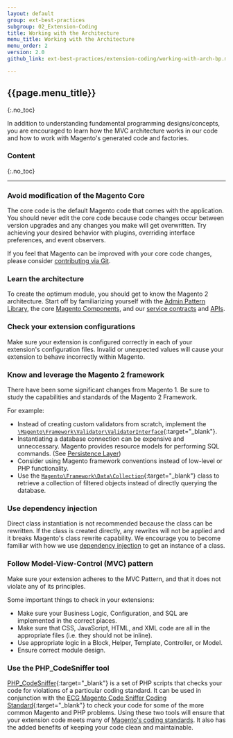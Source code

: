 ```yaml
---
layout: default
group: ext-best-practices
subgroup: 02_Extension-Coding
title: Working with the Architecture
menu_title: Working with the Architecture
menu_order: 2
version: 2.0
github_link: ext-best-practices/extension-coding/working-with-arch-bp.md

---
```


## {{page.menu_title}}
{:.no_toc}

In addition to understanding fundamental programming designs/concepts, you are encouraged to learn how the MVC architecture works in our code and how to work with Magento's generated code and factories.


### Content
{:.no_toc}


---

### Avoid modification of the Magento Core
  The core code is the default Magento code that comes with the application. You should never edit the core code because code changes occur between version upgrades and any changes you make will get overwritten. Try achieving your desired behavior with plugins, overriding interface preferences, and event observers.

  If you feel that Magento can be improved with your core code changes, please consider [contributing via Git]({{page.baseurl}}contributor-guide/contributing.html).

### Learn the architecture
  To create the optimum module, you should get to know the Magento 2 architecture. Start off by familiarizing yourself with the [Admin Pattern Library]({{page.baseurl}}pattern-library/bk-pattern.html), the core [Magento Components]({{page.baseurl}}extension-dev-guide/bk-extension-dev-guide.html), and our [service contracts]({{page.baseurl}}extension-dev-guide/service-contracts/service-contracts.html) and [APIs]({{page.baseurl}}get-started/bk-get-started-api.html).

### Check your extension configurations
  Make sure your extension is configured correctly in each of your extension's configuration files. Invalid or unexpected values will cause your extension to behave incorrectly within Magento.

### Know and leverage the Magento 2 framework
  There have been some significant changes from Magento 1. Be sure to study the capabilities and standards of the Magento 2 Framework.

  For example:

  - Instead of creating custom validators from scratch, implement the [`\Magento\Framework\Validator\ValidatorInterface`]({{site.mage2000url}}lib/internal/Magento/Framework/Validator/ValidatorInterface.php){:target="_blank"}.
  - Instantiating a database connection can be expensive and unneccessary. Magento provides resource models for performing SQL commands. (See [Persistence Layer]({{page.baseurl}}architecture/archi_perspectives/persist_layer.html))
  - Consider using Magento framework conventions instead of low-level or PHP functionality.
  - Use the  [`Magento\Framework\Data\Collection`]({{site.mage2000url}}lib/internal/Magento/Framework/Data/Collection.php){:target="_blank"} class to retrieve a collection of filtered objects instead of directly querying the database.

### Use dependency injection
  Direct class instantiation is not recommended because the class can be rewritten. If the class is created directly, any rewrites will not be applied and it breaks Magento's class rewrite capability. We encourage you to become familiar with how we use [dependency injection]({{page.baseurl}}extension-dev-guide/depend-inj.html) to get an instance of a class.

### Follow Model-View-Control (MVC) pattern
  Make sure your extension adheres to the MVC Pattern, and that it does not violate any of its principles.

  Some important things to check in your extensions:

  - Make sure your Business Logic, Configuration, and SQL are implemented in the correct places.
  - Make sure that CSS, JavaScript, HTML, and XML code are all in the appropriate files (i.e. they should not be inline).
  - Use appropriate logic in a Block, Helper, Template, Controller, or Model.
  - Ensure correct module design.

### Use the PHP_CodeSniffer tool

[PHP_CodeSniffer](https://github.com/squizlabs/PHP_CodeSniffer){:target="_blank"} is a set of PHP scripts that checks your code for violations of a particular coding standard. It can be used in conjunction with the [ECG Magento Code Sniffer Coding Standard](https://github.com/magento-ecg/coding-standard){:target="_blank"} to check your code for some of the more common Magento and PHP problems. Using these two tools will ensure that your extension code meets many of [Magento's coding standards]({{page.baseurl}}coding-standards/bk-coding-standards.html). It also has the added benefits of keeping your code clean and maintainable.
